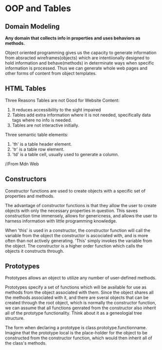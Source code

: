 # OOP and Tables

## Domain Modeling

**Any domain that collects info in properties and uses behaviors as methods.**

Object oriented programming gives us the capacity to generate information from absracted wireframes(objects) which are intentiionally designed to hold information and behave(methods) in determinate ways when specific information is processed.  Thus we can generate whole web pages and other forms of content from object templates.

## HTML Tables

Three Reasons Tables are not Good for Website Content:

1. It reduces accessibility to the sight impaired
2. Tables add extra information where it is not needed, specifically data tags where no info is needed.
3. Tables are not interactive initially.

Three semantic table elements:


1. 'th' is a table header element.
2. 'tr' is a table row element.
3. 'td' is a table cell, usually used to generate a column.  

//From Mdn Web

## Constructors

Constructor functions are used to create objects with a specific set of properties and methods.

The advantage of constructor functions is that they allow the user to create objects with only the necessary properties in question.  This saves construction time immensely, allows for genericness, and allows the user to harness information with little programming knowledge.

When 'this' is used in a constructor, the constructor function will call the variable from the object the constructor is ascociated with, and is more often than not actively generating.  'This' simply invokes the variable from the object. The constructor is a higher order function which calls the objects it constructs through.  

## Prototypes

Prototypes allows an object to utilize any number of user-defined methods.

Prototypes specify a set of functions which will be available for use as methods from the object associated with them.  Since the object shares all the methods associated with it, and there are sveral objects that can be created through the root object, which is normally the constructor function, we can assume that all functions genrated from the constructor also inherit all of the prototype functionality. Think about it as a geneologial tree structure.

The form when declaring a prototype is class.prototype.functionname. Imagine that the prototype local is the place-holder for the object to be constructed from the constructor function, which would then inherit all of the class's methods.